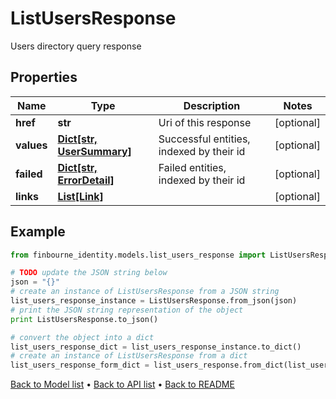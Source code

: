 # ListUsersResponse

Users directory query response

## Properties
Name | Type | Description | Notes
------------ | ------------- | ------------- | -------------
**href** | **str** | Uri of this response | [optional] 
**values** | [**Dict[str, UserSummary]**](UserSummary.md) | Successful entities, indexed by their id | [optional] 
**failed** | [**Dict[str, ErrorDetail]**](ErrorDetail.md) | Failed entities, indexed by their id | [optional] 
**links** | [**List[Link]**](Link.md) |  | [optional] 

## Example

```python
from finbourne_identity.models.list_users_response import ListUsersResponse

# TODO update the JSON string below
json = "{}"
# create an instance of ListUsersResponse from a JSON string
list_users_response_instance = ListUsersResponse.from_json(json)
# print the JSON string representation of the object
print ListUsersResponse.to_json()

# convert the object into a dict
list_users_response_dict = list_users_response_instance.to_dict()
# create an instance of ListUsersResponse from a dict
list_users_response_form_dict = list_users_response.from_dict(list_users_response_dict)
```
[Back to Model list](../README.md#documentation-for-models) &#8226; [Back to API list](../README.md#documentation-for-api-endpoints) &#8226; [Back to README](../README.md)


